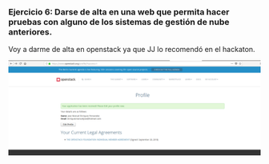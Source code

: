 ### Ejercicio 6: Darse de alta en una web que permita hacer pruebas con alguno de los sistemas de gestión de nube anteriores.

Voy a darme de alta en openstack ya que JJ lo recomendó en el hackaton.

![OpenStack](https://raw.githubusercontent.com/jomaenfe/Ejercicios-IV1819/master/Capturas%20de%20pantalla/Ejercicio6.png)